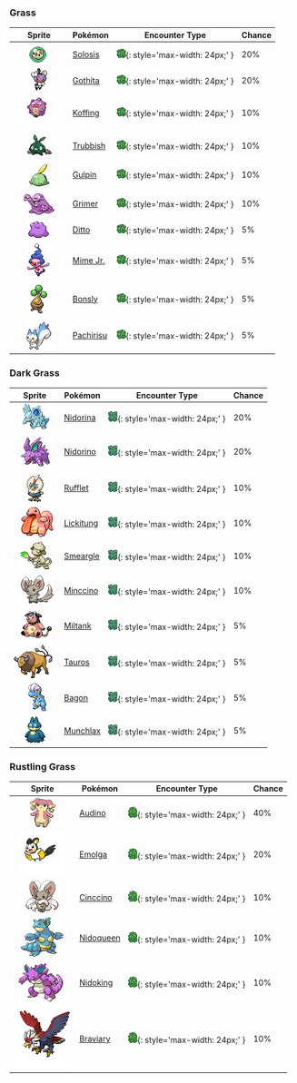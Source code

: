 

### Grass

| Sprite | Pokémon | Encounter Type | Chance |
| :---: | --- | :---: | --- |
| ![solosis](../../assets/sprites/solosis/front.gif) | [Solosis](../../pokemon/solosis.md/) | ![Grass](../../assets/encounter_types/grass.png){: style='max-width: 24px;' } | 20% |
| ![gothita](../../assets/sprites/gothita/front.gif) | [Gothita](../../pokemon/gothita.md/) | ![Grass](../../assets/encounter_types/grass.png){: style='max-width: 24px;' } | 20% |
| ![koffing](../../assets/sprites/koffing/front.gif) | [Koffing](../../pokemon/koffing.md/) | ![Grass](../../assets/encounter_types/grass.png){: style='max-width: 24px;' } | 10% |
| ![trubbish](../../assets/sprites/trubbish/front.gif) | [Trubbish](../../pokemon/trubbish.md/) | ![Grass](../../assets/encounter_types/grass.png){: style='max-width: 24px;' } | 10% |
| ![gulpin](../../assets/sprites/gulpin/front.gif) | [Gulpin](../../pokemon/gulpin.md/) | ![Grass](../../assets/encounter_types/grass.png){: style='max-width: 24px;' } | 10% |
| ![grimer](../../assets/sprites/grimer/front.gif) | [Grimer](../../pokemon/grimer.md/) | ![Grass](../../assets/encounter_types/grass.png){: style='max-width: 24px;' } | 10% |
| ![ditto](../../assets/sprites/ditto/front.gif) | [Ditto](../../pokemon/ditto.md/) | ![Grass](../../assets/encounter_types/grass.png){: style='max-width: 24px;' } | 5% |
| ![mime-jr](../../assets/sprites/mime-jr/front.gif) | [Mime Jr.](../../pokemon/mime-jr.md/) | ![Grass](../../assets/encounter_types/grass.png){: style='max-width: 24px;' } | 5% |
| ![bonsly](../../assets/sprites/bonsly/front.gif) | [Bonsly](../../pokemon/bonsly.md/) | ![Grass](../../assets/encounter_types/grass.png){: style='max-width: 24px;' } | 5% |
| ![pachirisu](../../assets/sprites/pachirisu/front.gif) | [Pachirisu](../../pokemon/pachirisu.md/) | ![Grass](../../assets/encounter_types/grass.png){: style='max-width: 24px;' } | 5%

### Dark Grass

| Sprite | Pokémon | Encounter Type | Chance |
| :---: | --- | :---: | --- |
| ![nidorina](../../assets/sprites/nidorina/front.gif) | [Nidorina](../../pokemon/nidorina.md/) | ![Dark Grass](../../assets/encounter_types/dark_grass.png){: style='max-width: 24px;' } | 20% |
| ![nidorino](../../assets/sprites/nidorino/front.gif) | [Nidorino](../../pokemon/nidorino.md/) | ![Dark Grass](../../assets/encounter_types/dark_grass.png){: style='max-width: 24px;' } | 20% |
| ![rufflet](../../assets/sprites/rufflet/front.gif) | [Rufflet](../../pokemon/rufflet.md/) | ![Dark Grass](../../assets/encounter_types/dark_grass.png){: style='max-width: 24px;' } | 10% |
| ![lickitung](../../assets/sprites/lickitung/front.gif) | [Lickitung](../../pokemon/lickitung.md/) | ![Dark Grass](../../assets/encounter_types/dark_grass.png){: style='max-width: 24px;' } | 10% |
| ![smeargle](../../assets/sprites/smeargle/front.gif) | [Smeargle](../../pokemon/smeargle.md/) | ![Dark Grass](../../assets/encounter_types/dark_grass.png){: style='max-width: 24px;' } | 10% |
| ![minccino](../../assets/sprites/minccino/front.gif) | [Minccino](../../pokemon/minccino.md/) | ![Dark Grass](../../assets/encounter_types/dark_grass.png){: style='max-width: 24px;' } | 10% |
| ![miltank](../../assets/sprites/miltank/front.gif) | [Miltank](../../pokemon/miltank.md/) | ![Dark Grass](../../assets/encounter_types/dark_grass.png){: style='max-width: 24px;' } | 5% |
| ![tauros](../../assets/sprites/tauros/front.gif) | [Tauros](../../pokemon/tauros.md/) | ![Dark Grass](../../assets/encounter_types/dark_grass.png){: style='max-width: 24px;' } | 5% |
| ![bagon](../../assets/sprites/bagon/front.gif) | [Bagon](../../pokemon/bagon.md/) | ![Dark Grass](../../assets/encounter_types/dark_grass.png){: style='max-width: 24px;' } | 5% |
| ![munchlax](../../assets/sprites/munchlax/front.gif) | [Munchlax](../../pokemon/munchlax.md/) | ![Dark Grass](../../assets/encounter_types/dark_grass.png){: style='max-width: 24px;' } | 5%

### Rustling Grass

| Sprite | Pokémon | Encounter Type | Chance |
| :---: | --- | :---: | --- |
| ![audino](../../assets/sprites/audino/front.gif) | [Audino](../../pokemon/audino.md/) | ![Rustling Grass](../../assets/encounter_types/rustling_grass.png){: style='max-width: 24px;' } | 40% |
| ![emolga](../../assets/sprites/emolga/front.gif) | [Emolga](../../pokemon/emolga.md/) | ![Rustling Grass](../../assets/encounter_types/rustling_grass.png){: style='max-width: 24px;' } | 20% |
| ![cinccino](../../assets/sprites/cinccino/front.gif) | [Cinccino](../../pokemon/cinccino.md/) | ![Rustling Grass](../../assets/encounter_types/rustling_grass.png){: style='max-width: 24px;' } | 10% |
| ![nidoqueen](../../assets/sprites/nidoqueen/front.gif) | [Nidoqueen](../../pokemon/nidoqueen.md/) | ![Rustling Grass](../../assets/encounter_types/rustling_grass.png){: style='max-width: 24px;' } | 10% |
| ![nidoking](../../assets/sprites/nidoking/front.gif) | [Nidoking](../../pokemon/nidoking.md/) | ![Rustling Grass](../../assets/encounter_types/rustling_grass.png){: style='max-width: 24px;' } | 10% |
| ![braviary](../../assets/sprites/braviary/front.gif) | [Braviary](../../pokemon/braviary.md/) | ![Rustling Grass](../../assets/encounter_types/rustling_grass.png){: style='max-width: 24px;' } | 10% |
